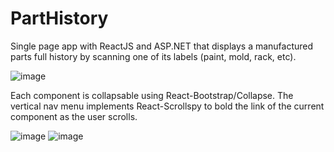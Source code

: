 # PartHistory
 Single page app with ReactJS and ASP.NET that displays a manufactured parts full history by scanning one of its labels (paint, mold, rack, etc).
 
 
 ![image](https://user-images.githubusercontent.com/32852124/94826856-c13f4a80-03d5-11eb-9f39-c5b9cf4c3eac.png)

Each component is collapsable using React-Bootstrap/Collapse.
The vertical nav menu implements React-Scrollspy to bold the link of the current component as the user scrolls.

![image](https://user-images.githubusercontent.com/32852124/94828126-26e00680-03d7-11eb-8ea1-c50ecf8ac89d.png)
![image](https://user-images.githubusercontent.com/32852124/94828410-6e669280-03d7-11eb-90f9-0d4611dc2d7b.png)
